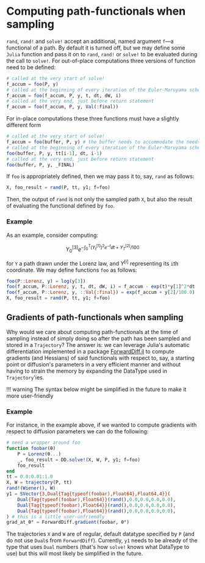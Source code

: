 # Computing path-functionals when sampling
`rand`, `rand!` and `solve!` accept an additional, named argument `f`—a functional of a path. By default it is turned off, but we may define some `Julia` function and pass it on to `rand`, `rand!` or `solve!` to be evaluated during the call to `solve!`. For out-of-place computations three versions of function need to be defined:
```julia
# called at the very start of solve!
f_accum = foo(P, y)
# called at the beginning of every iteration of the Euler-Maruyama scheme
f_accum = foo(f_accum, P, y, t, dt, dW, i)
# called at the very end, just before return statement
f_accum = foo(f_accum, P, y, Val(:final))
```
For in-place computations these three functions must have a slightly different form
```julia
# called at the very start of solve!
f_accum = foo(buffer, P, y) # the buffer needs to accommodate the needs of function f
# called at the beginning of every iteration of the Euler-Maruyama scheme
foo(buffer, P, y, tt[i-1], dt, i-1)
# called at the very end, just before return statement
foo(buffer, P, y, _FINAL)
```
If `foo` is appropriately defined, then we may pass it to, say, `rand` as follows:
```julia
X, foo_result = rand(P, tt, y1; f=foo)
```
Then, the output of `rand` is not only the sampled path `X`, but also the result of evaluating the functional defined by `foo`.
### Example
As an example, consider computing:
```math
Y_0^{[3]}e^{-\int_0^T (Y_t^{[1]})^2e^{-t}\dd t + Y_T^{[2]}/100 }
```
for `Y` a path drawn under the Lorenz law, and $Y^{[i]}$ representing its `i`th coordinate. We may define functions `foo` as follows:
```julia
foo(P::Lorenz, y) = log(y[3])
foo(f_accum, P::Lorenz, y, t, dt, dW, i) = f_accum - exp(t)*y[1]^2*dt
foo(f_accum, P::Lorenz, y, ::Val{:final}) = exp(f_accum + y[2]/100.0)
X, foo_result = rand(P, tt, y1; f=foo)
```
## Gradients of path-functionals when sampling
Why would we care about computing path-functionals at the time of sampling instead of simply doing so after the path has been sampled and stored in a `Trajectory`? The answer is: we can leverage Julia's automatic differentiation implemented in a package [ForwardDiff.jl](https://github.com/JuliaDiff/ForwardDiff.jl) to compute gradients (and Hessians) of said functionals with respect to, say, a starting point or diffusion's parameters in a very efficient manner and without having to strain the memory by expanding the DataType used in `Trajectory`'ies.

!!! warning
    The syntax below might be simplified in the future to make it more user-friendly

### Example
For instance, in the example above, if we wanted to compute gradients with respect to diffusion parameters we can do the following:
```julia
# need a wrapper around foo
function foobar(θ)
    P = Lorenz(θ...)
    _, foo_result = DD.solve!(X, W, P, y1; f=foo)
    foo_result
end
tt = 0.0:0.01:1.0
X, W = trajectory(P, tt)
rand!(Wiener(), W)
y1 = SVector{3,Dual{Tag{typeof(foobar),Float64},Float64,4}}(
    Dual{Tag{typeof(foobar),Float64}}(rand(),0.0,0.0,0.0,0.0),
    Dual{Tag{typeof(foobar),Float64}}(rand(),0.0,0.0,0.0,0.0),
    Dual{Tag{typeof(foobar),Float64}}(rand(),0.0,0.0,0.0,0.0),
) # this is a little user-unfriendly
grad_at_θ° = ForwardDiff.gradient(foobar, θ°)
```
The trajectories `X` and `W` are of regular, default datatype specified by `P` (and do not use `Dual`s from `ForwardDiff`). Currently, `y1` needs to be already of the type that uses `Dual` numbers (that's how `solve!` knows what DataType to use) but this will most likely be simplified in the future.
